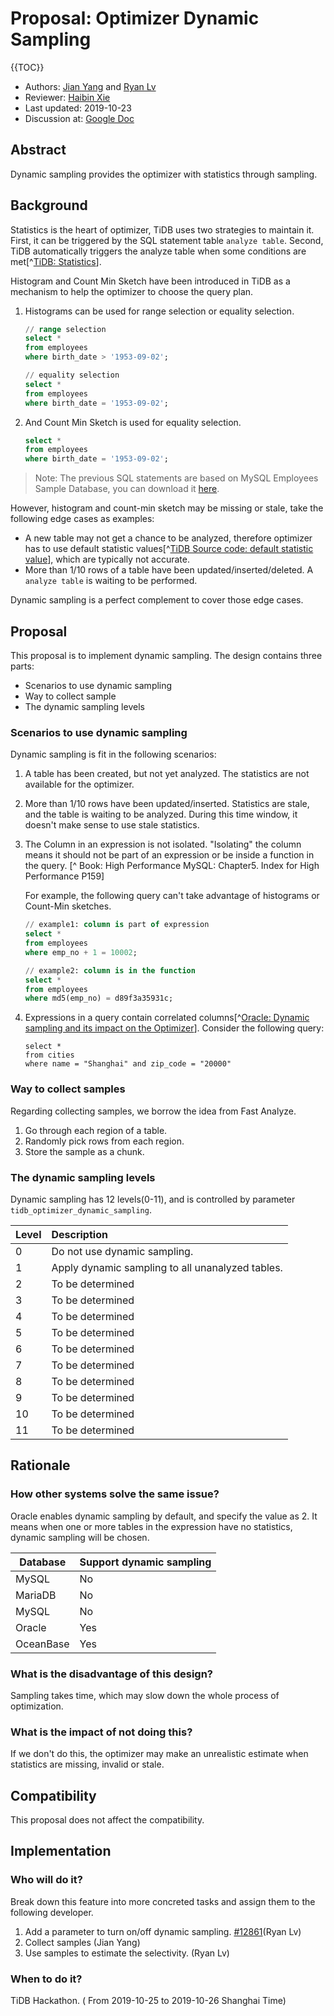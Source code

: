
# Proposal: Optimizer Dynamic Sampling

{{TOC}}

- Authors: [Jian Yang]([https://github.com/PiotrNewt](https://github.com/PiotrNewt)) and [Ryan Lv]([https://github.com/xiaoronglv](https://github.com/xiaoronglv))
- Reviewer: [Haibin Xie]([https://github.com/lamxTyler](https://github.com/lamxTyler))
- Last updated:  2019-10-23
- Discussion at: [Google Doc](https://docs.google.com/document/d/18RcL3PmuBiCP463cUZ-WRYeQCT0YS4hj50mOdD2G6w0/)



## Abstract

Dynamic sampling provides the optimizer with statistics through sampling.

## Background

Statistics is the heart of optimizer, TiDB uses two strategies to maintain it. First, it can be triggered by  the SQL statement table `analyze table`. Second, TiDB automatically triggers the analyze table when some conditions are met[^[TiDB: Statistics](https://tidb.ebh.net/myroom/mycourse/438387.html)].

Histogram and Count Min Sketch have been introduced in TiDB as a mechanism to help the optimizer to choose the query plan.

1. Histograms can be used for range selection or equality selection. 
	
	```sql
	// range selection
	select * 
	from employees 
	where birth_date > '1953-09-02';
	
	// equality selection
	select * 
	from employees 
	where birth_date = '1953-09-02';
	```

2. And Count Min Sketch is used for equality selection.

	```sql
	select * 
	from employees 
	where birth_date = '1953-09-02'; 
	```

> Note: The previous SQL statements are based on MySQL Employees Sample Database, you can download it [here](https://dev.mysql.com/doc/employee/en/).

However, histogram and count-min sketch may be missing or stale, take the following edge cases as examples:

- A new table may not get a chance to be analyzed, therefore optimizer has to use default statistic values[^[TiDB Source code: default statistic value](https://github.com/pingcap/tidb/blob/6d51ad33fd861c39b64a2f5d99db045d1fa0fb1d/statistics/table.go#L249-L251)], which are typically not accurate.
- More than 1/10 rows of a table have been updated/inserted/deleted. A `analyze table` is waiting to be performed.

Dynamic sampling is a perfect complement to cover those edge cases. 

## Proposal

This proposal is to implement dynamic sampling. The design contains three parts:

- Scenarios to use dynamic sampling
- Way to collect sample
- The dynamic sampling levels 


### Scenarios to use dynamic sampling

Dynamic sampling is fit in the following scenarios:

1. A table has been created, but not yet analyzed. The statistics are not available for the optimizer.

2. More than 1/10 rows have been updated/inserted. Statistics are stale, and the table is waiting to be analyzed. During this time window, it doesn't make sense to use stale statistics.

3. The Column in an expression is not isolated. "Isolating" the column means it should not be part of an expression or be inside a function in the query. [^ Book: High Performance MySQL: Chapter5. Index for High Performance P159]  

	For example, the following query can't take advantage of histograms or Count-Min sketches.

	```SQL
	// example1: column is part of expression
	select * 
	from employees 
	where emp_no + 1 = 10002;
	
	// example2: column is in the function
	select * 
	from employees 
	where md5(emp_no) = d89f3a35931c;
	```

4. Expressions in a query contain correlated columns[^[Oracle: Dynamic sampling and its impact on the Optimizer](https://blogs.oracle.com/optimizer/dynamic-sampling-and-its-impact-on-the-optimizer)]. Consider the following query:

	```
	select * 
	from cities 
	where name = "Shanghai" and zip_code = "20000"
	```  

### Way to collect samples

Regarding collecting samples, we borrow the idea from Fast Analyze.

1. Go through each region of a table.
2. Randomly pick rows from each region. 
3. Store the sample as a chunk.

### The dynamic sampling levels

Dynamic sampling has 12 levels(0-11), and is controlled by parameter `tidb_optimizer_dynamic_sampling`.

| Level | Description |
|:--|:--|
| 0 | Do not use dynamic sampling. |
| 1 | Apply dynamic sampling to all unanalyzed tables. |
| 2 | To be determined |
| 3 | To be determined |
| 4 | To be determined |
| 5 | To be determined |
| 6 | To be determined |
| 7 | To be determined |
| 8 | To be determined |
| 9 | To be determined |
| 10 | To be determined |
| 11 | To be determined |


## Rationale

### How other systems solve the same issue?

Oracle enables dynamic sampling by default, and specify the value as 2. It means when one or more tables in the expression have no statistics, dynamic sampling will be chosen.


| Database | Support dynamic sampling |
|--|--|
| MySQL | No |
| MariaDB | No |
| MySQL | No |
| Oracle | Yes |
| OceanBase | Yes |

### What is the disadvantage of this design?

Sampling takes time, which may slow down the whole process of optimization. 

### What is the impact of not doing this?

If we don't do this, the optimizer may make an unrealistic estimate when statistics are missing, invalid or stale.


## Compatibility

This proposal does not affect the compatibility.

## Implementation

### Who will do it?

Break down this feature into more concreted tasks and assign them to the following developer.

1. Add a parameter to turn on/off dynamic sampling. [\#12861](https://github.com/pingcap/tidb/pull/12861)(Ryan Lv)
2. Collect samples (Jian Yang)
3. Use samples to estimate the selectivity. (Ryan Lv)

### When to do it?

TiDB Hackathon. ( From 2019-10-25 to 2019-10-26  Shanghai Time)
